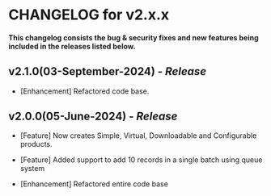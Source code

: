 # CHANGELOG for v2.x.x

#### This changelog consists the bug & security fixes and new features being included in the releases listed below.

## **v2.1.0(03-September-2024)** - *Release*

* [Enhancement] Refactored code base.

## **v2.0.0(05-June-2024)** - *Release*

* [Feature] Now creates Simple, Virtual, Downloadable and Configurable products.

* [Feature] Added support to add 10 records in a single batch using queue system

* [Enhancement] Refactored entire code base
